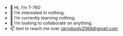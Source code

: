 - 👋 Hi, I’m T-760
- 👀 I’m interested in nothing.
- 🌱 I’m currently learning nothing.
- 💞️ I’m looking to collaborate on anything.
- 📫 text to reach me over oknobody2068@gmail.com

<!---
T-760/T-760 is a ✨ special ✨ repository because its `README.md` (this file) appears on your GitHub profile.
You can click the Preview link to take a look at your changes.
--->
